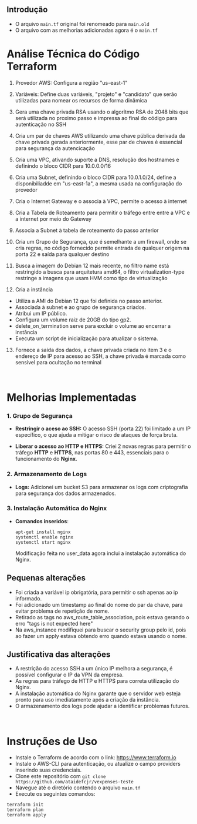 ## Introdução

- O arquivo `main.tf` original foi renomeado para `main.old`
- O arquivo com as melhorias adicionadas agora é o `main.tf`

# Análise Técnica do Código Terraform

1. Provedor AWS: Configura a região "us-east-1"

2. Variáveis: Define duas variáveis, "projeto" e "candidato" que serão utilizadas para nomear os recursos de forma dinâmica

3. Gera uma chave privada RSA usando o algorítmo RSA de 2048 bits que será utilizada no proximo passo e impressa ao final do código para autenticação no SSH

4. Cria um par de chaves AWS utilizando uma chave pública derivada da chave privada gerada anteriormente, esse par de chaves é essencial para segurança da autencicação

5. Cria uma VPC, ativando suporte a DNS, resolução dos hostnames e definindo o bloco CIDR para 10.0.0.0/16

6. Cria uma Subnet, definindo o bloco CIDR para 10.0.1.0/24, define a disponibiliadde em "us-east-1a", a mesma usada na configuração do provedor

7. Cria o Internet Gateway e o associa à VPC, permite o acesso à internet

8. Cria a Tabela de Roteamento para permitir o tráfego entre entre a VPC e a internet por meio do Gateway

9. Associa a Subnet à tabela de roteamento do passo anterior

10. Cria um Grupo de Segurança, que é semelhante a um firewall, onde se cria regras, no código fornecido permite entrada de qualquer origem na porta 22 e saída para qualquer destino

11. Busca a imagem do Debian 12 mais recente, no filtro name está restringido a busca para arquitetura amd64, o filtro virtualization-type restringe a imagens que usam HVM como tipo de virtualização

12. Cria a instância

- Utiliza a AMI do Debian 12 que foi definida no passo anterior.
- Associada à subnet e ao grupo de segurança criados.
- Atribui um IP público.
- Configura um volume raiz de 20GB do tipo gp2.
- delete_on_termination serve para excluir o volume ao encerrar a instância
- Executa um script de inicialização para atualizar o sistema.

13. Fornece a saída dos dados, a chave privada criada no item 3 e o endereço de IP para acesso ao SSH, a chave privada é marcada como sensivel para ocultação no terminal

<br>

# Melhorias Implementadas

### 1. Grupo de Segurança

- **Restringir o aceso ao SSH:** O acesso SSH (porta 22) foi limitado a um IP específico, o que ajuda a mitigar o risco de ataques de força bruta.

- **Liberar o acesso ao HTTP e HTTPS:** Criei 2 novas regras para permitir o tráfego **HTTP** e **HTTPS**, nas portas 80 e 443, essenciais para o funcionamento do **Nginx**.

### 2. Armazenamento de Logs

- **Logs:** Adicionei um bucket S3 para armazenar os logs com criptografia para segurança dos dados armazenados.

### 3. Instalação Automática do Nginx

- **Comandos inseridos**:  
   ```
   apt-get install nginx 
   systemctl enable nginx
   systemctl start nginx
   ```
   Modificação feita no user_data agora inclui a instalação automática do Nginx.

## Pequenas alterações

- Foi criada a variável ip obrigatória, para permitir o ssh apenas ao ip informado.
- Foi adicionado um timestamp ao final do nome do par da chave, para evitar problema de repetição de nome.
- Retirado as tags no aws_route_table_association, pois estava gerando o erro "tags is not expected here"
- Na aws_instance modifiquei para buscar o security group pelo id, pois ao fazer um apply estava obtendo erro quando estava usando o nome.

## Justificativa das alterações

- A restrição do acesso SSH a um único IP melhora a segurança, é possível configurar o IP da VPN da empresa.
- As regras para tráfego de HTTP e HTTPS para correta utilização do Nginx.
- A instalação automática do Nginx garante que o servidor web esteja pronto para uso imediatamente após a criação da instância.
- O armazenamento dos logs pode ajudar a identificar problemas futuros.

<br>

# Instruções de Uso

- Instale o Terraform de acordo com o link: https://www.terraform.io
- Instale o AWS-CLI para autenticação, ou atualize o campo providers inserindo suas credenciais.
- Clone este repositório com `git clone https://github.com/ataidefcjr/vexpenses-teste`
- Navegue até o diretório contendo o arquivo `main.tf`
- Execute os seguintes comandos:

```
terraform init
terraform plan
terraform apply
```
